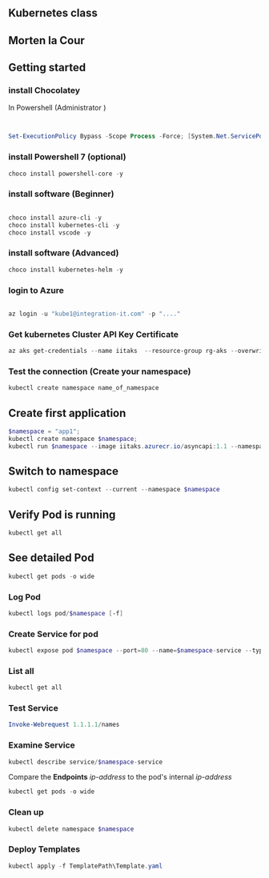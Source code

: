 ## Kubernetes class
## Morten la Cour

## Getting started

### install Chocolatey

In Powershell (Administrator
)
```powershell


Set-ExecutionPolicy Bypass -Scope Process -Force; [System.Net.ServicePointManager]::SecurityProtocol = [System.Net.ServicePointManager]::SecurityProtocol -bor 3072; iex ((New-Object System.Net.WebClient).DownloadString('https://chocolatey.org/install.ps1'))

```

### install Powershell 7 (optional)

```powershell
choco install powershell-core -y
```

### install software (Beginner)

```powershell

choco install azure-cli -y
choco install kubernetes-cli -y
choco install vscode -y
```

### install software (Advanced)

```powershell
choco install kubernetes-helm -y
```

### login to Azure

```powershell

az login -u "kube1@integration-it.com" -p "...."

```

### Get kubernetes Cluster API Key Certificate

```powershell
az aks get-credentials --name iitaks  --resource-group rg-aks --overwrite-existing;
```

### Test the connection (Create your namespace)

```powershell
kubectl create namespace name_of_namespace
```

## Create first application

```powershell
$namespace = "app1";
kubectl create namespace $namespace;
kubectl run $namespace --image iitaks.azurecr.io/asyncapi:1.1 --namespace $namespace;
```

## Switch to namespace

```powershell
kubectl config set-context --current --namespace $namespace
```

## Verify Pod is running

```powershell
kubectl get all
```

## See detailed Pod 

```powershell
kubectl get pods -o wide
```

### Log Pod

```powershell
kubectl logs pod/$namespace [-f]
```

### Create Service for pod

```powershell
kubectl expose pod $namespace --port=80 --name=$namespace-service --type LoadBalancer;
```
### List all

```powershell
kubectl get all
```
### Test Service

```powershell
Invoke-Webrequest 1.1.1.1/names
```

### Examine Service 

```powershell
kubectl describe service/$namespace-service
```
Compare the **Endpoints** *ip-address* to the pod's internal *ip-address*

```powershell
kubectl get pods -o wide
```
### Clean up

```powershell
kubectl delete namespace $namespace
```

### Deploy Templates

```powershell
kubectl apply -f TemplatePath\Template.yaml
```